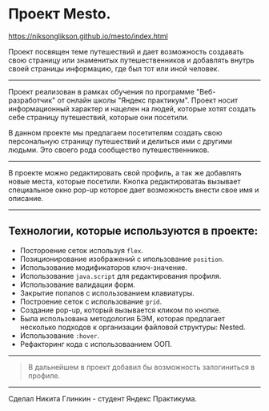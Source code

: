 # Проект Mesto.

https://niksonglikson.github.io/mesto/index.html

Проект посвящен теме путешествий и дает возможность создавать свою страницу или знаменитых путешественников и добавлять внутрь своей страницы информацию, где был тот или иной человек.

---

Проект реализован в рамках обучения по программе "Веб-разработчик" от онлайн школы "Яндекс практикум".
Проект носит информационный характер и нацелен на людей, которые хотят создать себе страницу путешествий, которые они посетили.

В данном проекте мы предлагаем посетителям создать свою персональную страницу путешествий и делиться ими с другими людьми.
Это своего рода сообщество путешественников.

---

В проекте можно редактировать свой профиль, а так же добавлять новые места, которые посетили. Кнопка редактироватаь вызывает специальное окно pop-up которое дает возможность внести свое имя и описание.

---

## Технологии, которые используются в проекте:

* Постороение сеток используя `flex`.
* Позиционирование изображений с ипользование `position`.
* Использование модификаторов ключ-значение.
* Использование `java.script` для редактирования профиля.
* Использование валидации форм.
* Закрытие попапов с использованием клавиатуры.
* Построение сеток с использование `grid`.
* Создание pop-up, который вызывается кликом по кнопке.
* Была использована методология БЭМ, которая предлагает несколько подходов к организации файловой структуры: Nested.
* Использование `:hover`.
* Рефакторинг кода с использоваанием ООП.

---

> В дальнейшем в проект добавил бы возможность залогиниться в профиле.

---

Сделал Никита Глинкин - студент Яндекс Практикума.
